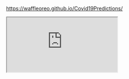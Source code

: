 https://waffleoreo.github.io/Covid19Predictions/

<iframe src="https://nbviewer.jupyter.org/github/waffleoreo/Covid19Predictions/blob/master/Approximates%20using%20Age%20Dist.ipynb"></iframe>
